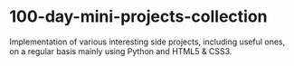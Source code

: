 # 100-day-mini-projects-collection

Implementation of various interesting side projects, including useful ones, on a regular basis mainly using Python and HTML5 & CSS3. 

